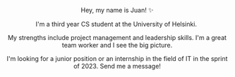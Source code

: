 <p align="center">Hey, my name is Juan! ✨</p>

<p align="center">I'm a third year CS student at the University of Helsinki. </p>

<p align="center">My strengths include project management and leadership skills. I'm a great team worker and I see the big picture.</p>

<p align="center">I'm looking for a junior position or an internship in the field of IT in the sprint of 2023. Send me a message!</p>
